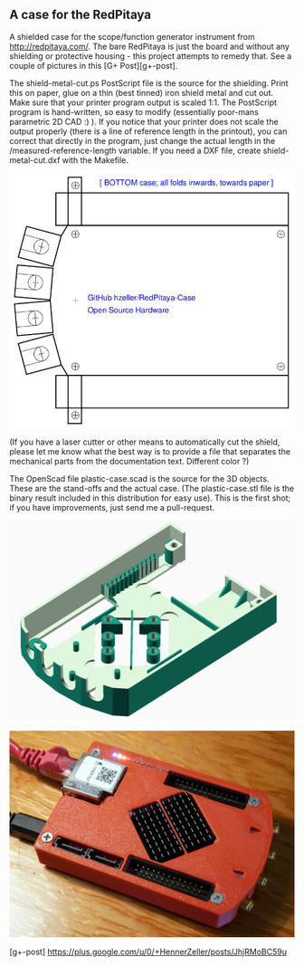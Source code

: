 A case for the RedPitaya
------------------------

A shielded case for the scope/function generator instrument from
http://redpitaya.com/.
The bare RedPitaya is just the board and without any shielding or protective
housing - this project attempts to remedy that. See a couple of pictures in
this [G+ Post][g+-post].

The shield-metal-cut.ps PostScript file is the source for the shielding.
Print this on paper, glue on a thin (best tinned) iron shield metal and cut out.
Make sure that your printer program output is scaled 1:1.
The PostScript program is hand-written, so easy to modify (essentially
poor-mans parametric 2D CAD :) ).
If you notice that your printer does not scale the output properly (there is
a line of reference length in the printout), you can correct that directly in the
program, just change the actual length in the /measured-reference-length
variable. If you need a DXF file, create shield-metal-cut.dxf with the Makefile.

![Metal Case][metal-case]

(If you have a laser cutter or other means to automatically cut the shield,
please let me know what the best way is to provide a file that separates the
mechanical parts from the documentation text. Different color ?)

The OpenScad file plastic-case.scad is the source for the 3D objects.
These are the stand-offs and the actual case.
(The plastic-case.stl file is the binary result included in this distribution for
easy use). This is the first shot; if you have improvements, just send me a pull-request.

![3D Print][design]

![Assembled unit][assembled]

[metal-case]: https://github.com/hzeller/RedPitaya-Case/raw/master/img/metal-case.png
[assembled]: https://github.com/hzeller/RedPitaya-Case/raw/master/img/assembled.jpg
[design]: https://github.com/hzeller/RedPitaya-Case/raw/master/img/red-pitaya-case.png
[g+-post] https://plus.google.com/u/0/+HennerZeller/posts/JhjRMoBC59u
